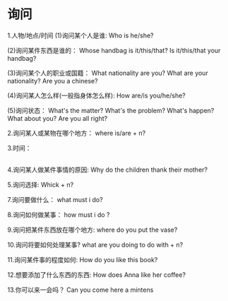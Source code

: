 # 询问

1.人物/地点/时间
(1)询问某个人是谁:
  Who is he/she?

(2)询问某件东西是谁的：
  Whose handbag is it/this/that?
  Is it/this/that your handbag?

(3)询问某个人的职业或国籍：
  What nationality are you?
  What are your nationality?
  Are you a chinese?

(4)询问某人怎么样(一般指身体怎么样):
  How are/is you/he/she?

(5)询问状态：
  What's the matter?
  What's the problem?
  What's happen?
  What about you?
  Are you all right?

2.询问某人或某物在哪个地方：
 where is/are + n?

3.时间：


##
4.询问某人做某件事情的原因:
  Why do the children thank their mother?




5.询问选择:
  Whick + n?


7.询问要做什么：
  what must i do?

8.询问如何做某事：
  how must i do ?

9.询问把某件东西放在哪个地方:
  where do you put the vase?

10.询问将要如何处理某事?
  what are you doing to do with + n?

11.询问某件事的程度如何:
  How do you like this book?

12.想要添加了什么东西的东西:
  How does Anna like her coffee?


13.你可以来一会吗？
   Can you come here a mintens









